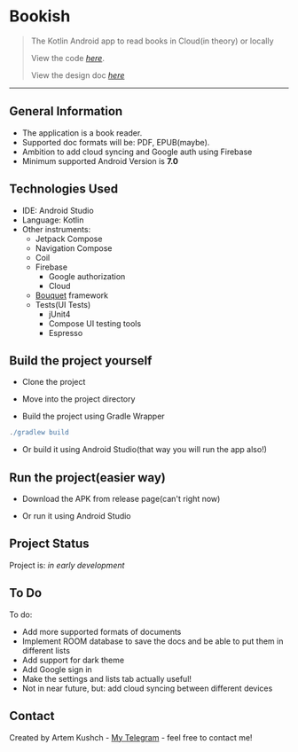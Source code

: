 # Bookish
> The Kotlin Android app to read books in Cloud(in theory) or locally
> 
> View the code [_here_](https://github.com/AKushch1337/Bookish/tree/master/app/src).
> 
> View the design doc [_here_](https://docs.google.com/document/d/1qnaJQZAas_YInUklZ8cCjC-hOtiTIzA8HYjtcKa0vN8/edit#)
-------------------------------
## General Information
- The application is a book reader. 
- Supported doc formats will be: PDF, EPUB(maybe).
- Ambition to add cloud syncing and Google auth using Firebase 
- Minimum supported Android Version is **7.0**



## Technologies Used
- IDE: Android Studio
- Language: Kotlin
- Other instruments:
   - Jetpack Compose
   - Navigation Compose
   - Coil
   - Firebase
      - Google authorization
      - Cloud
   - [Bouquet](https://github.com/GRizzi91/bouquet) framework
   - Tests(UI Tests)
      - jUnit4
      - Compose UI testing tools
      - Espresso

## Build the project yourself

- Clone the project

- Move into the project directory

- Build the project using Gradle Wrapper
 ```gradle
./gradlew build
``` 
- Or build it using Android Studio(that way you will run the app also!)

## Run the project(easier way)

- Download the APK from release page(can't right now)

- Or run it using Android Studio


<!-- ## Screenshots
![Game screenshot](app/src/main/res/drawable/example1.png)
![Game screenshot](app/src/main/res/drawable/example2.png)

![Game screenshot](app/src/main/res/drawable/example3.png)
![Game screenshot](app/src/main/res/drawable/example4.png)
-->

## Project Status
Project is: _in early development_

## To Do

To do:
- Add more supported formats of documents
- Implement ROOM database to save the docs and be able to put them in different lists
- Add support for dark theme
- Add Google sign in
- Make the settings and lists tab actually useful!
- Not in near future, but: add cloud syncing between different devices

## Contact
Created by Artem Kushch - [My Telegram](https://telegram.me/omegalulist) - feel free to contact me!

